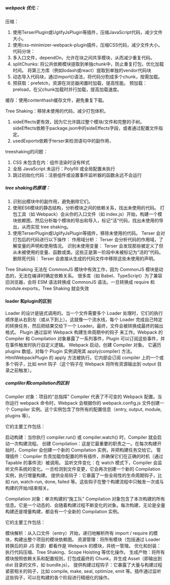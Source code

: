 

 ##### webpack 优化：
 压缩：
1. 使用TerserPlugin或UglifyJsPlugin等插件，压缩JavaScript代码，减少文件大小。
2. 使用css-minimizer-webpack-plugin插件，压缩CSS代码，减少文件大小。
 代码分块：
1. 多入口文件，dependOn，允许在块之间共享模块，从而减少重复代码。
2. splitChunks:  将公共依赖模块提取到单独chunk中，防止重复打包，优化加载时间。
    将第三方库（例如lodash或react）提取到单独的vendor代码块
3. 动态导入代码块，通过import()语法，将代码分割成多个chunk，按需加载。
4. 预获取：prefetch，资源在浏览器闲置时加载，提高性能。
   预加载：preload，在父chunk加载时并行加载，提高加载速度。

缓存：使用contenthash缓存文件，避免重复下载。

Tree Shaking：移除未使用的代码，减少打包体积。
1. sideEffects更有效，因为它允许跳过整个模块/文件和完整的子树。
sideEffects依赖于package.json中的sideEffects字段，或者通过配置文件指定。
2. usedExports依赖于terser来检测语句中的副作用，

treeshaking的问题：
1. CSS 未包含在内：组件渲染时没有样式
2. 全局 JavaScript 未运行：Polyfill 或全局配置未执行
3. 跳过初始化代码：注册组件或设置事件监听器的函数永远不会运行

##### tree shaking的原理：
1. 识别出模块中的副作用，避免删除它们。
2. 使用ES6模块的静态结构，分析模块之间的依赖关系，找出未使用的代码。
打包工具（如 Webpack）会从你的入口文件（如 index.js）开始，构建一个模块依赖图，然后分析每个模块的导出和导入，标记“活”代码，找出未使用的导出，从而实现 tree shaking。
3. 使用TerserPlugin或UglifyJsPlugin等插件，移除未使用的代码。
Terser 会对打包后的代码进行以下操作：
 作用域分析： Terser 会分析代码的作用域，了解变量的声明和使用情况。
 识别未使用变量： Terser 会发现那些被定义了但从未被使用的变量、函数或类。这些正是第一阶段中未被标记为“活的”代码。
 删除死代码： Terser 会直接从生成的代码文件中移除这些未使用的声明。

Tree Shaking 无法在 CommonJS 模块中有效工作，因为 CommonJS 模块是动态的，无法在编译时确定依赖关系。
很多库（如 Babel、TypeScript）为了兼容旧浏览器，会将 ESM 语法转换成 CommonJS 语法。一旦转换成 require 和 module.exports，Tree Shaking 就会失效


#### loader 和plugin的区别
Loader 的设计是链式调用的。当一个文件需要多个 Loader 处理时，它们的执行顺序是从右到左（或从下到上）。这就像一个流水线，每个 Loader 完成自己特定的转换任务，然后把结果交给下一个 Loader。最终，文件会被转换成最终的输出格式。
Plugin 通过监听 Webpack 构建生命周期中的钩子 来工作。Webpack 的 Compiler 和 Compilation 对象暴露了一系列事件，Plugin 可以订阅这些事件，并在事件触发时执行自定义逻辑。
Webpack 启动，创建 Compiler 对象。
它遍历 plugins 数组，对每个 Plugin 实例调用其 apply(compiler) 方法。
HtmlWebpackPlugin 的 apply 方法被执行。它内部会订阅 compiler 上的一个或多个钩子，比如 emit 钩子（这个钩子在 Webpack 将所有资源输出到 output 目录之前触发）。


##### compliler和compilation的区别
Compiler 对象：项目的“总指挥”
Compiler 代表了不可变的 Webpack 配置。当你运行 webpack 命令时，Webpack 会根据你的 webpack.config.js 文件创建一个 Compiler 实例。这个实例包含了你所有的配置信息（entry, output, module, plugins 等）。

它的主要工作包括：

启动构建：当你执行 compiler.run() 或 compiler.watch() 时，Compiler 就会启动一次构建流程。
创建 Compilation：这是它最重要的职责之一。在每次构建开始时，Compiler 会创建一个新的 Compilation 实例，并把构建任务交给它。
管理插件：Compiler 负责加载你配置的所有插件，并确保它们在正确的时机（通过 Tapable 的事件流）被调用。
监听文件变化：在 watch 模式下，Compiler 会监听文件系统的变化。一旦检测到文件变更，它会再次创建一个新的 Compilation 实例，执行增量构建。
提供全局钩子：它暴露了一些全局性的生命周期钩子，比如 run, watch-run, done, failed 等。这些钩子在整个构建流程中只触发一次或与构建的开始/结束相关。

Compilation 对象：单次构建的“施工队”
Compilation 对象包含了本次构建的所有信息。它是一个动态的、会随着构建过程不断变化的对象。每次构建，无论是全量构建还是增量构建，都会有一个全新的 Compilation 实例。

它的主要工作包括：

模块解析：从入口文件（entry）开始，递归地解析所有 import / require 的模块，构建出整个项目的模块依赖图。
资源管理：将所有模块（包括通过 Loader 转换后的非 JS 资源）都看作是 Webpack 的模块，并统一管理。
优化和封装：执行代码压缩、Tree Shaking、Scope Hoisting 等优化操作。
生成产物：将所有模块按照依赖关系和配置规则，打包成最终的 Chunk，并生成 Asset（即输出到 dist 目录的文件，如 bundle.js）。
提供构建过程钩子：它暴露了大量与构建过程紧密相关的钩子，比如 compile, make, seal, optimize, emit 等。插件通过监听这些钩子，可以在构建的各个阶段进行精细化的操作。